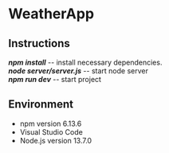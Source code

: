 # WeatherApp

## Instructions
***npm install*** -- install necessary dependencies.<br>
***node server/server.js*** -- start node server<br>
***npm run dev*** -- start project

## Environment
- npm version 6.13.6
- Visual Studio Code
- Node.js version 13.7.0
